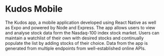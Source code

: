 # Kudos Mobile

The Kudos app, a mobile application developed using React Native as well as Expo and powered by Node and Express. The app allows users to view and analyse stock data form the Nasdaq-100 index stock market. Users can maintain a watchlist of their own with desired stocks and continually populate the list by adding stocks of their choice. Data from the app is generated from multiple endpoints from well-established online APIs.

